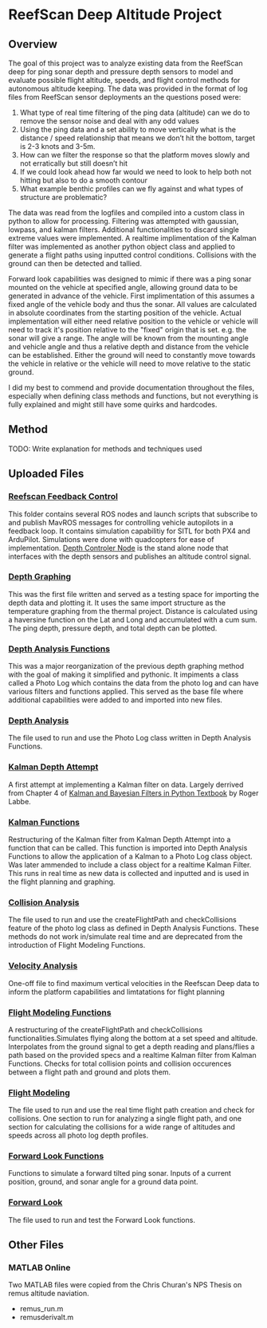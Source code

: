 # ReefScan Deep Altitude Project
## Overview
The goal of this project was to analyze existing data from the ReefScan deep for ping sonar depth and pressure depth sensors to model and evaluate possible flight altitude, speeds, and flight control methods for autonomous altitude keeping. The data was provided in the format of log files from ReefScan sensor deployments an the questions posed were:
1. What type of real time filtering of the ping data (altitude) can we do to remove the sensor noise and deal with any odd values
2. Using the ping data and a set ability to move vertically what is the distance / speed relationship that means we don’t hit the bottom, target is 2-3 knots and 3-5m.
3. How can we filter the response so that the platform moves slowly and not erratically but still doesn’t hit
4. If we could look ahead how far would we need to look to help both not hitting but also to do a smooth contour
5. What example benthic profiles can we fly against and what types of structure are problematic?

The data was read from the logfiles and compiled into a custom class in python to allow for processing. Filtering was attempted with gaussian, lowpass, and kalman filters. Additional functionalities to discard single extreme values were implemented. A realtime implimentation of the Kalman filter was implemented as another python object class and applied to generate a flight paths using inputted control conditions. Collisions with the ground can then be detected and tallied.

Forward look capabilities was designed to mimic if there was a ping sonar mounted on the vehicle at specified angle, allowing ground data to be generated in advance of the vehicle. First implimentation of this assumes a fixed angle of the vehicle body and thus the sonar. All values are calculated in absolute coordinates from the starting position of the vehicle. Actual implementation will either need relative position to the vehicle or vehicle will need to track it's position relative to the "fixed" origin that is set. e.g. the sonar will give a range. The angle will be known from the mounting angle and vehicle angle and thus a relative depth and distance from the vehicle can be established. Either the ground will need to constantly move towards the vehicle in relative or the vehicle will need to move relative to the static ground.

I did my best to commend and provide documentation throughout the files, especially when defining class methods and functions, but not everything is fully explained and might still have some quirks and hardcodes.

## Method
TODO: Write explanation for methods and techniques used

## Uploaded Files
### [Reefscan Feedback Control](Reefscan-Feedback-Control)
This folder contains several ROS nodes and launch scripts that subscribe to and publish MavROS messages for controlling vehicle autopilots in a feedback loop. It contains simulation capabilitiy for SITL for both PX4 and ArduPilot. Simulations were done with quadcopters for ease of implementation. [Depth Controler Node](Reefscan-Feedback-Control/scripts/depth_controller_node.py) is the stand alone node that interfaces with the depth sensors and publishes an altitude control signal.

### [Depth Graphing](DepthGraphing.py)
This was the first file written and served as a testing space for importing the depth data and plotting it. It uses the same import structure as the temperature graphing from the thermal project. Distance is calculated using a haversine function on the Lat and Long and accumulated with a cum sum. The ping depth, pressure depth, and total depth can be plotted.

### [Depth Analysis Functions](DepthAnalysisFunctions.py)
This was a major reorganization of the previous depth graphing method with the goal of making it simplified and pythonic. It impiments a class called a Photo Log which contains the data from the photo log and can have various filters and functions applied. This served as the base file where additional capabilities were added to and imported into new files.

### [Depth Analysis](DepthAnalysis.py)
The file used to run and use the Photo Log class written in Depth Analysis Functions.

### [Kalman Depth Attempt](KalmanDepthAttempt.py)
A first attempt at implementing a Kalman filter on data. Largely derrived from Chapter 4 of [Kalman and Bayesian Filters in Python Textbook](https://github.com/rlabbe/Kalman-and-Bayesian-Filters-in-Python) by Roger Labbe.

### [Kalman Functions](KalmanFunctions.py)
Restructuring of the Kalman filter from Kalman Depth Attempt into a function that can be called. This function is imported into Depth Analysis Functions to allow the application of a Kalman to a Photo Log class object. Was later ammended to include a class object for a realtime Kalman Filter. This runs in real time as new data is collected and inputted and is used in the flight planning and graphing.

### [Collision Analysis](CollisionAnalysis.py)
The file used to run and use the createFlightPath and  checkCollisions feature of the photo log class as defined in Depth Analysis Functions. These methods do not work in/simulate real time and are deprecated from the introduction of Flight Modeling Functions.

### [Velocity Analysis](Velocity_Analysis.py)
One-off file to find maximum vertical velocities in the Reefscan Deep data to inform the platform capabilities and limtatations for flight planning

### [Flight Modeling Functions](FlightModelingFunctions.py)
A restructuring of the createFlightPath and checkCollisions functionalities.Simulates flying along the bottom at a set speed and altitude. Interpolates from the ground signal to get a depth reading and plans/flies a path based on the provided specs and a realtime Kalman filter from Kalman Functions. Checks for total collision points and collision occurences between a flight path and ground and plots them. 

### [Flight Modeling](FlightModeling.py)
The file used to run and use the real time flight path creation and check for collisions. One section to run for analyzing a single flight path, and one section for calculating the collisions for a wide range of altitudes and speeds across all photo log depth profiles.

### [Forward Look Functions](ForwardLookFunctions.py)
Functions to simulate a forward tilted ping sonar. Inputs of a current position, ground, and sonar angle for a ground data point.

### [Forward Look](ForwardLook.py)
The file used to run and test the Forward Look functions.


## Other Files
### MATLAB Online
Two MATLAB files were copied from the Chris Churan's NPS Thesis on remus altitude naviation. 
- remus_run.m
- remusderivalt.m
